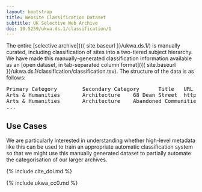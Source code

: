 ```yaml
---
layout: bootstrap
title: Website Classification Dataset
subtitle: UK Selective Web Archive
doi: 10.5259/ukwa.ds.1/classification/1
---
```


The entire [selective archive]({{ site.baseurl }}/ukwa.ds.1/) is manually curated, including classification of sites into a two-tiered subject hierarchy. We have made this manually-generated classification information available as an [open dataset, in tab-separated column format]({{ site.baseurl }}/ukwa.ds.1/classification/classification.tsv). The structure of the data is as follows:

<pre>
Primary Category        Secondary Category      Title   URL
Arts &amp; Humanities       Architecture    68 Dean Street  http://www.sixty8.com/
Arts &amp; Humanities       Architecture    Abandoned Communities   http://www.abandonedcommunities.co.uk/
...
</pre>

Use Cases
---------
We are particularly interested in understanding whether high-level metadata like this can be used to train an appropriate automatic classification system so that we might use this manually generated dataset to partially automate the categorisation of our larger archives.

{% include cite_doi.md %}

{% include ukwa_cc0.md %}

